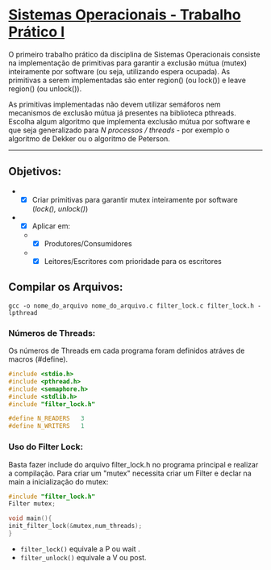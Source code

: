 #  [Sistemas Operacionais - Trabalho Prático I](https://github.com/YuriBittencourt/T1-SisOp/blob/master/enunciadoT1.pdf) #

O primeiro trabalho prático da disciplina de Sistemas Operacionais consiste na implementação de primitivas para garantir a exclusão mútua (mutex) inteiramente por software (ou seja, utilizando espera ocupada). As primitivas a serem implementadas são enter region() (ou lock()) e leave region() (ou unlock()).

As primitivas implementadas não devem utilizar semáforos nem mecanismos de exclusão mútua já presentes na biblioteca pthreads. Escolha algum algoritmo que implementa exclusão mútua por software e que seja generalizado para <i>N processos / threads</i> - por exemplo o algoritmo de Dekker ou o algoritmo de Peterson. 
***
## Objetivos: ##
* - [x] Criar primitivas para garantir mutex inteiramente por software (*lock(), unlock()*)
* - [x] Aplicar em:
  * - [x] Produtores/Consumidores
  * - [x] Leitores/Escritores com prioridade para os escritores
## Compilar os Arquivos: ##
```
gcc -o nome_do_arquivo nome_do_arquivo.c filter_lock.c filter_lock.h -lpthread
```
###  Números de Threads: ### 
Os números de Threads em cada programa foram definidos atráves de macros (\#define).
```c
#include <stdio.h>
#include <pthread.h>
#include <semaphore.h>
#include <stdlib.h>
#include "filter_lock.h"

#define N_READERS	3
#define N_WRITERS	1
```
### Uso do Filter Lock: ###
Basta fazer include do arquivo filter_lock.h no programa principal e realizar a compilação. Para criar um "mutex" necessita criar um Filter e declar na main a inicialização do mutex:
```c
#include "filter_lock.h"
Filter mutex;

void main(){
init_filter_lock(&mutex,num_threads);
}
```
* `filter_lock()` equivale a P ou wait .
* `filter_unlock()` equivale a V ou post.

